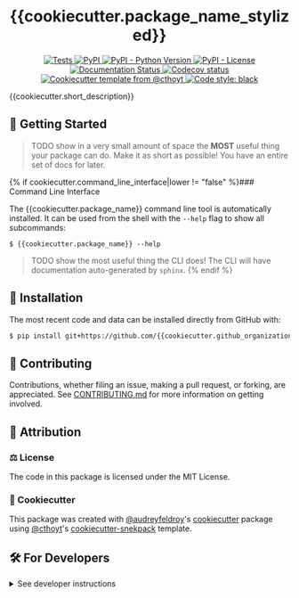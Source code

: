 <!--
<p align="center">
  <img src="https://github.com/{{cookiecutter.github_organization_name}}/{{cookiecutter.github_repository_name}}/raw/main/docs/source/logo.png" height="150">
</p>
-->

<h1 align="center">
  {{cookiecutter.package_name_stylized}}
</h1>

<p align="center">
    <a href="https://github.com/{{cookiecutter.github_organization_name}}/{{cookiecutter.github_repository_name}}/actions?query=workflow%3ATests">
        <img alt="Tests" src="https://github.com/{{cookiecutter.github_organization_name}}/{{cookiecutter.github_repository_name}}/workflows/Tests/badge.svg" />
    </a>
    <a href="https://pypi.org/project/{{cookiecutter.package_name}}">
        <img alt="PyPI" src="https://img.shields.io/pypi/v/{{cookiecutter.package_name}}" />
    </a>
    <a href="https://pypi.org/project/{{cookiecutter.package_name}}">
        <img alt="PyPI - Python Version" src="https://img.shields.io/pypi/pyversions/{{cookiecutter.package_name}}" />
    </a>
    <a href="https://github.com/{{cookiecutter.github_organization_name}}/{{cookiecutter.github_repository_name}}/blob/main/LICENSE">
        <img alt="PyPI - License" src="https://img.shields.io/pypi/l/{{cookiecutter.package_name}}" />
    </a>
    <a href='https://{{cookiecutter.package_name}}.readthedocs.io/en/latest/?badge=latest'>
        <img src='https://readthedocs.org/projects/{{cookiecutter.package_name}}/badge/?version=latest' alt='Documentation Status' />
    </a>
    <a href="https://codecov.io/gh/{{cookiecutter.github_organization_name}}/{{cookiecutter.github_repository_name}}/branch/main">
        <img src="https://codecov.io/gh/{{cookiecutter.github_organization_name}}/{{cookiecutter.github_repository_name}}/branch/main/graph/badge.svg" alt="Codecov status" />
    </a>  
    <a href="https://github.com/cthoyt/cookiecutter-python-package">
        <img alt="Cookiecutter template from @cthoyt" src="https://img.shields.io/badge/Cookiecutter-snekpack-blue" /> 
    </a>
    <a href='https://github.com/psf/black'>
        <img src='https://img.shields.io/badge/code%20style-black-000000.svg' alt='Code style: black' />
    </a>
</p>

{{cookiecutter.short_description}}

## 💪 Getting Started

> TODO show in a very small amount of space the **MOST** useful thing your package can do.
Make it as short as possible! You have an entire set of docs for later.

{% if cookiecutter.command_line_interface|lower != "false" %}### Command Line Interface

The {{cookiecutter.package_name}} command line tool is automatically installed. It can
be used from the shell with the `--help` flag to show all subcommands:

```shell
$ {{cookiecutter.package_name}} --help
```

> TODO show the most useful thing the CLI does! The CLI will have documentation auto-generated
by `sphinx`.
{% endif %}
## 🚀 Installation

<!-- Uncomment this section after your first ``tox -e finish``
The most recent release can be installed from
[PyPI](https://pypi.org/project/{{cookiecutter.package_name}}/) with:

```bash
$ pip install {{cookiecutter.package_name}}
```
-->

The most recent code and data can be installed directly from GitHub with:

```bash
$ pip install git+https://github.com/{{cookiecutter.github_organization_name}}/{{cookiecutter.github_repository_name}}.git
```

## 👐 Contributing

Contributions, whether filing an issue, making a pull request, or forking, are appreciated. See
[CONTRIBUTING.md](https://github.com/{{cookiecutter.github_organization_name}}/{{cookiecutter.github_repository_name}}/blob/master/.github/CONTRIBUTING.md) for more information on getting involved.

## 👋 Attribution

### ⚖️ License

The code in this package is licensed under the MIT License.

<!--
### 📖 Citation

Citation goes here!
-->

<!--
### 🎁 Support

This project has been supported by the following organizations (in alphabetical order):

- [Harvard Program in Therapeutic Science - Laboratory of Systems Pharmacology](https://hits.harvard.edu/the-program/laboratory-of-systems-pharmacology/)

-->

<!--
### 💰 Funding

This project has been supported by the following grants:

| Funding Body                                             | Program                                                                                                                       | Grant           |
|----------------------------------------------------------|-------------------------------------------------------------------------------------------------------------------------------|-----------------|
| DARPA                                                    | [Automating Scientific Knowledge Extraction (ASKE)](https://www.darpa.mil/program/automating-scientific-knowledge-extraction) | HR00111990009   |
-->

### 🍪 Cookiecutter

This package was created with [@audreyfeldroy](https://github.com/audreyfeldroy)'s
[cookiecutter](https://github.com/cookiecutter/cookiecutter) package using [@cthoyt](https://github.com/cthoyt)'s
[cookiecutter-snekpack](https://github.com/cthoyt/cookiecutter-snekpack) template.

## 🛠️ For Developers

<details>
  <summary>See developer instructions</summary>


The final section of the README is for if you want to get involved by making a code contribution.

### Development Installation

To install in development mode, use the following:

```bash
$ git clone git+https://github.com/{{cookiecutter.github_organization_name}}/{{cookiecutter.github_repository_name}}.git
$ cd {{cookiecutter.github_repository_name}}
$ pip install -e .
```

### 🥼 Testing

After cloning the repository and installing `tox` with `pip install tox`, the unit tests in the `tests/` folder can be
run reproducibly with:

```shell
$ tox
```

Additionally, these tests are automatically re-run with each commit in a [GitHub Action](https://github.com/{{cookiecutter.github_organization_name}}/{{cookiecutter.github_repository_name}}/actions?query=workflow%3ATests).

### 📖 Building the Documentation

```shell
$ tox -e docs
``` 

### 📦 Making a Release

After installing the package in development mode and installing
`tox` with `pip install tox`, the commands for making a new release are contained within the `finish` environment
in `tox.ini`. Run the following from the shell:

```shell
$ tox -e finish
```

This script does the following:

1. Uses [Bump2Version](https://github.com/c4urself/bump2version) to switch the version number in the `setup.cfg` and
   `src/{{cookiecutter.package_name}}/version.py` to not have the `-dev` suffix
2. Packages the code in both a tar archive and a wheel
3. Uploads to PyPI using `twine`. Be sure to have a `.pypirc` file configured to avoid the need for manual input at this
   step
4. Push to GitHub. You'll need to make a release going with the commit where the version was bumped.
5. Bump the version to the next patch. If you made big changes and want to bump the version by minor, you can
   use `tox -e bumpversion minor` after.
</details>
